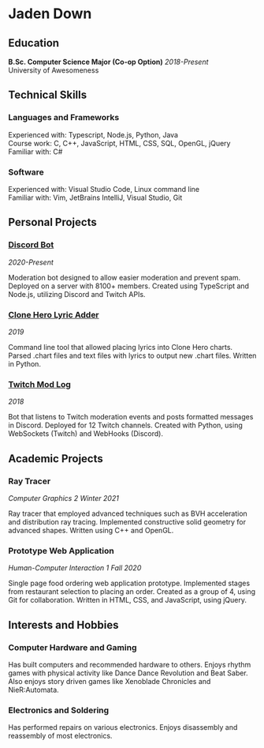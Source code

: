 # Jaden Down

## Education
**B.Sc. Computer Science Major (Co-op Option)** *2018-Present*  
University of Awesomeness

## Technical Skills
### Languages and Frameworks
Experienced with: Typescript, Node.js, Python, Java  
Course work: C, C++, JavaScript, HTML, CSS, SQL, OpenGL, jQuery  
Familiar with: C#
### Software
Experienced with: Visual Studio Code, Linux command line  
Familiar with: Vim, JetBrains IntelliJ, Visual Studio, Git

## Personal Projects
### [Discord Bot](https://github.com/jpdown/Slowmander)
*2020-Present*

Moderation bot designed to allow easier moderation and prevent spam. Deployed on a server with 8100+ members. Created using TypeScript and Node.js, utilizing Discord and Twitch APIs.

### [Clone Hero Lyric Adder](https://github.com/jpdown/clone-hero-lyric-adder)
*2019*

Command line tool that allowed placing lyrics into Clone Hero charts. Parsed .chart files and text files with lyrics to output new .chart files. Written in Python.

### [Twitch Mod Log](https://github.com/jpdown/twitch-mod-log)
*2018*

Bot that listens to Twitch moderation events and posts formatted messages in Discord. Deployed for 12 Twitch channels. Created with Python, using WebSockets (Twitch) and WebHooks (Discord).

## Academic Projects

### Ray Tracer
*Computer Graphics 2*
*Winter 2021*

Ray tracer that employed advanced techniques such as BVH acceleration and distribution ray tracing. Implemented constructive solid geometry for advanced shapes. Written using C++ and OpenGL.

### Prototype Web Application
*Human-Computer Interaction 1*
*Fall 2020*

Single page food ordering web application prototype. Implemented stages from restaurant selection to placing an order. Created as a group of 4, using Git for collaboration. Written in HTML, CSS, and JavaScript, using jQuery.

## Interests and Hobbies

### Computer Hardware and Gaming

Has built computers and recommended hardware to others. Enjoys rhythm games with physical activity like Dance Dance Revolution and Beat Saber. Also enjoys story driven games like Xenoblade Chronicles and NieR:Automata.

### Electronics and Soldering

Has performed repairs on various electronics. Enjoys disassembly and reassembly of most electronics.
